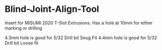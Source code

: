 # Blind-Joint-Align-Tool
Insert for MISUMI 2020 T-Slot Extrusions.  Has a hole at 10mm for either marking or drilling


4.3mm hole is good for 5/32 Drill bit Snug Fit
4.4mm hole is good for 5/32 Drill bit Loose fit

